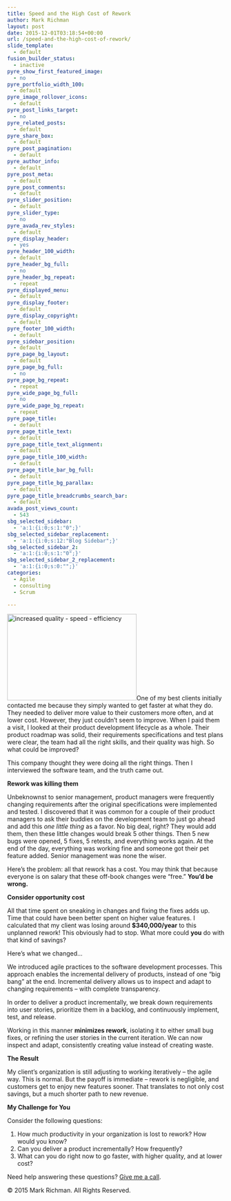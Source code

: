 ```yaml
---
title: Speed and the High Cost of Rework
author: Mark Richman
layout: post
date: 2015-12-01T03:18:54+00:00
url: /speed-and-the-high-cost-of-rework/
slide_template:
  - default
fusion_builder_status:
  - inactive
pyre_show_first_featured_image:
  - no
pyre_portfolio_width_100:
  - default
pyre_image_rollover_icons:
  - default
pyre_post_links_target:
  - no
pyre_related_posts:
  - default
pyre_share_box:
  - default
pyre_post_pagination:
  - default
pyre_author_info:
  - default
pyre_post_meta:
  - default
pyre_post_comments:
  - default
pyre_slider_position:
  - default
pyre_slider_type:
  - no
pyre_avada_rev_styles:
  - default
pyre_display_header:
  - yes
pyre_header_100_width:
  - default
pyre_header_bg_full:
  - no
pyre_header_bg_repeat:
  - repeat
pyre_displayed_menu:
  - default
pyre_display_footer:
  - default
pyre_display_copyright:
  - default
pyre_footer_100_width:
  - default
pyre_sidebar_position:
  - default
pyre_page_bg_layout:
  - default
pyre_page_bg_full:
  - no
pyre_page_bg_repeat:
  - repeat
pyre_wide_page_bg_full:
  - no
pyre_wide_page_bg_repeat:
  - repeat
pyre_page_title:
  - default
pyre_page_title_text:
  - default
pyre_page_title_text_alignment:
  - default
pyre_page_title_100_width:
  - default
pyre_page_title_bar_bg_full:
  - default
pyre_page_title_bg_parallax:
  - default
pyre_page_title_breadcrumbs_search_bar:
  - default
avada_post_views_count:
  - 543
sbg_selected_sidebar:
  - 'a:1:{i:0;s:1:"0";}'
sbg_selected_sidebar_replacement:
  - 'a:1:{i:0;s:12:"Blog Sidebar";}'
sbg_selected_sidebar_2:
  - 'a:1:{i:0;s:1:"0";}'
sbg_selected_sidebar_2_replacement:
  - 'a:1:{i:0;s:0:"";}'
categories:
  - Agile
  - consulting
  - Scrum

---
```

<img class="size-medium wp-image-864 alignleft" src="http://www.markrichman.com/wp-content/uploads/2015/11/Cost-down-300x200.jpg" alt="increased quality - speed - efficiency" width="300" height="200" srcset="http://www.markrichman.com/wp-content/uploads/2015/11/Cost-down-300x200.jpg 300w, http://www.markrichman.com/wp-content/uploads/2015/11/Cost-down.jpg 424w" sizes="(max-width: 300px) 100vw, 300px" />One of my best clients initially contacted me because they simply wanted to get faster at what they do. They needed to deliver more value to their customers more often, and at lower cost. However, they just couldn&#8217;t seem to improve. When I paid them a visit, I looked at their product development lifecycle as a whole. Their product roadmap was solid, their requirements specifications and test plans were clear, the team had all the right skills, and their quality was high. So what could be improved?

This company thought they were doing all the right things. Then I interviewed the software team, and the truth came out.

**Rework was killing them**

Unbeknownst to senior management, product managers were frequently changing requirements after the original specifications were implemented and tested. I discovered that it was common for a couple of their product managers to ask their buddies on the development team to just go ahead and add this _one little thing_ as a favor. No big deal, right? They would add them, then these little changes would break 5 other things. Then 5 new bugs were opened, 5 fixes, 5 retests, and everything works again. At the end of the day, everything was working fine and someone got their pet feature added. Senior management was none the wiser.

Here&#8217;s the problem: all that rework has a cost. You may think that because everyone is on salary that these off-book changes were &#8220;free.&#8221; **You&#8217;d be wrong.**

**Consider opportunity cost**

All that time spent on sneaking in changes and fixing the fixes adds up. Time that could have been better spent on higher value features. I calculated that my client was losing around **$340,000/year** to this unplanned rework! This obviously had to stop. What more could **you** do with that kind of savings?

Here&#8217;s what we changed&#8230;

We introduced agile practices to the software development processes. This approach enables the incremental delivery of products, instead of one &#8220;big bang&#8221; at the end. Incremental delivery allows us to inspect and adapt to changing requirements &#8211; with complete transparency.

In order to deliver a product incrementally, we break down requirements into user stories, prioritize them in a backlog, and continuously implement, test, and release.

Working in this manner **minimizes rework**, isolating it to either small bug fixes, or refining the user stories in the current iteration. We can now inspect and adapt, consistently creating value instead of creating waste.

**The Result**

My client&#8217;s organization is still adjusting to working iteratively &#8211; the agile way. This is normal. But the payoff is immediate &#8211; rework is negligible, and customers get to enjoy new features sooner. That translates to not only cost savings, but a much shorter path to new revenue.

**My Challenge for You**

Consider the following questions:

  1. How much productivity in your organization is lost to rework? How would you know?
  2. Can you deliver a product incrementally? How frequently?
  3. What can you do right now to go faster, with higher quality, and at lower cost?

Need help answering these questions? [Give me a call][1].

© 2015 Mark Richman. All Rights Reserved.

 [1]: http://www.markrichman.com/contact/